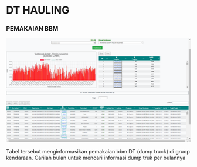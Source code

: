 # DT HAULING

### PEMAKAIAN BBM

![](<../../.gitbook/assets/Screenshot (41).png>)

Tabel tersebut menginformasikan pemakaian bbm DT (dump truck) di gruop kendaraan. Carilah bulan untuk mencari informasi dump truk per bulannya
